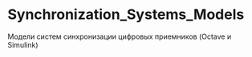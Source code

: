 # Synchronization_Systems_Models
Модели систем синхронизации цифровых приемников (Octave и Simulink)
